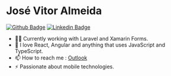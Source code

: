 # José Vitor Almeida

[![Github Badge](https://img.shields.io/badge/-Github-000?style=flat-square&logo=Github&logoColor=white&link=https://github.com/lucasgdb)](https://github.com/vonSchweeee)
[![Linkedin Badge](https://img.shields.io/badge/-LinkedIn-blue?style=flat-square&logo=Linkedin&logoColor=white&link=https://www.linkedin.com/in/jos%C3%A9-vitor-almeida-0588b61a9/)](https://www.linkedin.com/in/jos%C3%A9-vitor-almeida-0588b61a9/)

- :man_technologist: Currently working with Laravel and Xamarin Forms.
- 🎈 I love React, Angular and anything that uses JavaScript and TypeScript.
- 📫 How to reach me : [Outlook](mailto:jvitor_2003@hotmail.com)
- ⚡ Passionate about mobile technologies.
